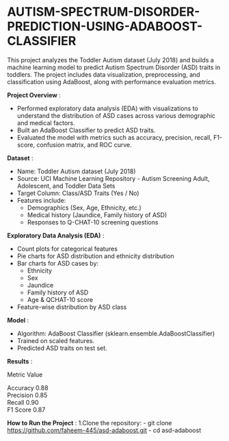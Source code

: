 # AUTISM-SPECTRUM-DISORDER-PREDICTION-USING-ADABOOST-CLASSIFIER

This project analyzes the Toddler Autism dataset (July 2018) and builds a machine learning model to predict Autism Spectrum Disorder (ASD) traits in toddlers. The project includes data visualization, preprocessing, and classification using AdaBoost, along with performance evaluation metrics.

**Project Overview** :
- Performed exploratory data analysis (EDA) with visualizations to understand the distribution of ASD cases across various demographic and medical factors.
- Built an AdaBoost Classifier to predict ASD traits.
- Evaluated the model with metrics such as accuracy, precision, recall, F1-score, confusion matrix, and ROC curve.

**Dataset** :
- Name: Toddler Autism dataset (July 2018)
- Source: UCI Machine Learning Repository - Autism Screening Adult, Adolescent, and Toddler Data Sets
- Target Column: Class/ASD Traits (Yes / No)
- Features include:
   - Demographics (Sex, Age, Ethnicity, etc.)
   - Medical history (Jaundice, Family history of ASD)
   - Responses to Q-CHAT-10 screening questions

**Exploratory Data Analysis (EDA)** :
- Count plots for categorical features
- Pie charts for ASD distribution and ethnicity distribution
- Bar charts for ASD cases by:
    - Ethnicity
    - Sex
    - Jaundice
    - Family history of ASD
    - Age & QCHAT-10 score
- Feature-wise distribution by ASD class

**Model** :
- Algorithm: AdaBoost Classifier (sklearn.ensemble.AdaBoostClassifier)
- Trained on scaled features.
- Predicted ASD traits on test set.

**Results** :

 Metric        Value 

 Accuracy       0.88  
 Precision      0.85  
 Recall         0.90  
 F1 Score       0.87  

**How to Run the Project** :
1.Clone the repository:
        - git clone https://github.com/faheem-445/asd-adaboost.git
        - cd asd-adaboost
